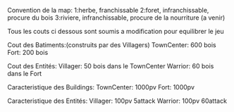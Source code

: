 Convention de la map:
  1:herbe, franchissable
  2:foret, infranchissable, procure du bois
  3:riviere, infranchissable, procure de la nourriture (a venir)


Tous les couts ci dessous sont soumis a modification pour equilibrer le jeu


Cout des Batiments:(construits par des Villagers)
  TownCenter: 600 bois
  Fort: 200 bois
  
Cout des Entités:
  Villager: 50 bois dans le TownCenter
  Warrior: 60 bois dans le Fort
  
Caracteristique des Buildings:
  TownCenter: 1000pv
  Fort: 1000pv

Caracteristique des Entités:
  Villager: 100pv 5attack
  Warrior: 100pv 60attack

